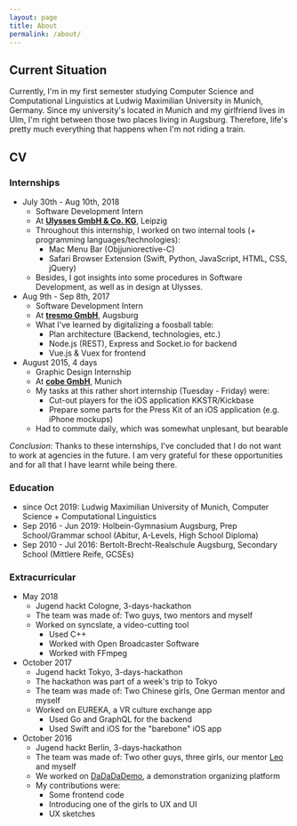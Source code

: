 ```yaml
---
layout: page
title: About
permalink: /about/
---
```


## Current Situation
Currently, I'm in my first semester studying Computer Science and Computational Linguistics at Ludwig Maximilian University in Munich, Germany. Since my university's located in Munich and my girlfriend lives in Ulm, I'm right between those two places living in Augsburg. Therefore, life's pretty much everything that happens when I'm not riding a train.

## CV
### Internships
* July 30th - Aug 10th, 2018
  * Software Development Intern
  * At [**Ulysses GmbH & Co. KG**](https://www.ulysses.app), Leipzig
  * Throughout this internship, I worked on two internal tools (+ programming languages/technologies):
    * Mac Menu Bar (Objjuniorective-C)
    * Safari Browser Extension (Swift, Python, JavaScript, HTML, CSS, jQuery)
  * Besides, I got insights into some procedures in Software Development, as well as in design at Ulysses.
* Aug 9th - Sep 8th, 2017
  * Software Development Intern
  * At [**tresmo GmbH**](https://www.tresmo.de/en/), Augsburg
  * What I've learned by digitalizing a foosball table:
    * Plan architecture (Backend, technologies, etc.)
    * Node.js (REST), Express and Socket.io for backend
    * Vue.js & Vuex for frontend
* August 2015, 4 days
  * Graphic Design Internship
  * At [**cobe GmbH**](https://www.cobeisfresh.com/), Munich
  * My tasks at this rather short internship (Tuesday - Friday) were:
    * Cut-out players for the iOS application KKSTR/Kickbase
    * Prepare some parts for the Press Kit of an iOS application (e.g. iPhone mockups)
  * Had to commute daily, which was somewhat unplesant, but bearable

_Conclusion_: Thanks to these internships, I've concluded that I do not want to work at agencies in the future. I am very grateful for these opportunities and for all that I have learnt while being there.
### Education
* since Oct 2019: Ludwig Maximilian University of Munich, Computer Science + Computational Linguistics
* Sep 2016 - Jun 2019: Holbein-Gymnasium Augsburg, Prep School/Grammar school (Abitur, A-Levels, High School Diploma)
* Sep 2010 - Jul 2016: Bertolt-Brecht-Realschule Augsburg, Secondary School (Mittlere Reife, GCSEs)
### Extracurricular
* May 2018
  * Jugend hackt Cologne, 3-days-hackathon
  * The team was made of: Two guys, two mentors and myself
  * Worked on syncslate, a video-cutting tool
    * Used C++
    * Worked with Open Broadcaster Software
    * Worked with FFmpeg
* October 2017
  * Jugend hackt Tokyo, 3-days-hackathon
  * The hackathon was part of a week's trip to Tokyo
  * The team was made of: Two Chinese girls, One German mentor and myself
  * Worked on EUREKA, a VR culture exchange app
    * Used Go and GraphQL for the backend
    * Used Swift and iOS for the "barebone" iOS app
* October 2016
  * Jugend hackt Berlin, 3-days-hackathon
  * The team was made of: Two other guys, three girls, our mentor [Leo](https://github.com/lennet) and myself
  * We worked on [DaDaDaDemo](https://github.com/Jugendhackt/DaDaDaDemo), a demonstration organizing platform
  * My contributions were:
    * Some frontend code
    * Introducing one of the girls to UX and UI
    * UX sketches
